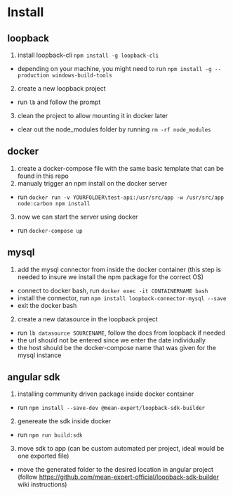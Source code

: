 # Install
## loopback
1. install loopback-cli `npm install -g loopback-cli`
  - depending on your machine, you might need to run `npm install -g --production windows-build-tools`
2. create a new loopback project
  - run `lb` and follow the prompt
3. clean the project to allow mounting it in docker later
  - clear out the node_modules folder by running `rm -rf node_modules`
## docker
1. create a docker-compose file with the same basic template that can be found in this repo
2. manualy trigger an npm install on the docker server
  - run `docker run -v YOURFOLDER\test-api:/usr/src/app -w /usr/src/app node:carbon npm install`
3. now we can start the server using docker
  - run `docker-compose up`
## mysql
1. add the mysql connector from inside the docker container (this step is needed to insure we install the npm package for the correct OS)
  - connect to docker bash, run `docker exec -it CONTAINERNAME bash`
  - install the connector, run `npm install loopback-connector-mysql --save`
  - exit the docker bash
2. create a new datasource in the loopback project
  - run `lb datasource SOURCENAME`, follow the docs from loopback if needed
  - the url should not be entered since we enter the date individually
  - the host should be the docker-compose name that was given for the mysql instance
## angular sdk
1. installing community driven package inside docker container
  - run `npm install --save-dev @mean-expert/loopback-sdk-builder`
2. genereate the sdk inside docker
  - run `npm run build:sdk`
3. move sdk to app (can be custom automated per project, ideal would be one exported file)
  - move the generated folder to the desired location in angular project
(follow https://github.com/mean-expert-official/loopback-sdk-builder wiki instructions)
